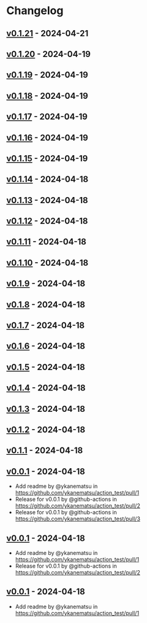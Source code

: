 # Changelog

## [v0.1.21](https://github.com/ykanematsu/action_test/compare/v0.1.20...v0.1.21) - 2024-04-21

## [v0.1.20](https://github.com/ykanematsu/action_test/compare/v0.1.19...v0.1.20) - 2024-04-19

## [v0.1.19](https://github.com/ykanematsu/action_test/compare/v0.1.18...v0.1.19) - 2024-04-19

## [v0.1.18](https://github.com/ykanematsu/action_test/compare/v0.1.17...v0.1.18) - 2024-04-19

## [v0.1.17](https://github.com/ykanematsu/action_test/compare/v0.1.16...v0.1.17) - 2024-04-19

## [v0.1.16](https://github.com/ykanematsu/action_test/compare/v0.1.15...v0.1.16) - 2024-04-19

## [v0.1.15](https://github.com/ykanematsu/action_test/compare/v0.1.14...v0.1.15) - 2024-04-19

## [v0.1.14](https://github.com/ykanematsu/action_test/compare/v0.1.13...v0.1.14) - 2024-04-18

## [v0.1.13](https://github.com/ykanematsu/action_test/compare/v0.1.12...v0.1.13) - 2024-04-18

## [v0.1.12](https://github.com/ykanematsu/action_test/compare/v0.1.11...v0.1.12) - 2024-04-18

## [v0.1.11](https://github.com/ykanematsu/action_test/compare/v0.1.10...v0.1.11) - 2024-04-18

## [v0.1.10](https://github.com/ykanematsu/action_test/compare/v0.1.9...v0.1.10) - 2024-04-18

## [v0.1.9](https://github.com/ykanematsu/action_test/compare/v0.1.8...v0.1.9) - 2024-04-18

## [v0.1.8](https://github.com/ykanematsu/action_test/compare/v0.1.7...v0.1.8) - 2024-04-18

## [v0.1.7](https://github.com/ykanematsu/action_test/compare/v0.1.6...v0.1.7) - 2024-04-18

## [v0.1.6](https://github.com/ykanematsu/action_test/compare/v0.1.5...v0.1.6) - 2024-04-18

## [v0.1.5](https://github.com/ykanematsu/action_test/compare/v0.1.4...v0.1.5) - 2024-04-18

## [v0.1.4](https://github.com/ykanematsu/action_test/compare/v0.1.3...v0.1.4) - 2024-04-18

## [v0.1.3](https://github.com/ykanematsu/action_test/compare/v0.1.2...v0.1.3) - 2024-04-18

## [v0.1.2](https://github.com/ykanematsu/action_test/compare/v0.1.1...v0.1.2) - 2024-04-18

## [v0.1.1](https://github.com/ykanematsu/action_test/compare/v0.1.0...v0.1.1) - 2024-04-18

## [v0.0.1](https://github.com/ykanematsu/action_test/commits/v0.0.1) - 2024-04-18
- Add readme by @ykanematsu in https://github.com/ykanematsu/action_test/pull/1
- Release for v0.0.1 by @github-actions in https://github.com/ykanematsu/action_test/pull/2
- Release for v0.0.1 by @github-actions in https://github.com/ykanematsu/action_test/pull/3

## [v0.0.1](https://github.com/ykanematsu/action_test/commits/v0.0.1) - 2024-04-18
- Add readme by @ykanematsu in https://github.com/ykanematsu/action_test/pull/1
- Release for v0.0.1 by @github-actions in https://github.com/ykanematsu/action_test/pull/2

## [v0.0.1](https://github.com/ykanematsu/action_test/commits/v0.0.1) - 2024-04-18
- Add readme by @ykanematsu in https://github.com/ykanematsu/action_test/pull/1
